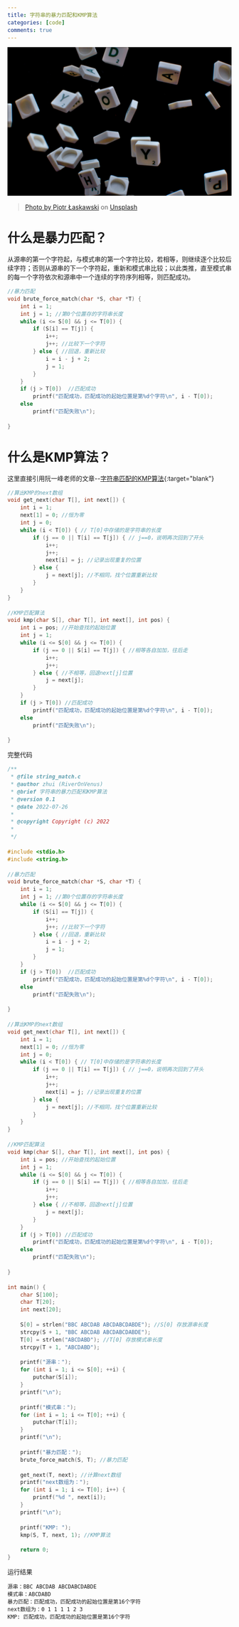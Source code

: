 ```yaml
---
title: 字符串的暴力匹配和KMP算法
categories: [code]
comments: true
---
```


<a data-fancybox="gallery" href="../assets/img/brute-force-string-match-and-KMP-algorithm/piotr-laskawski-gL7oJLJOb_I-unsplash.jpg"><img src="../assets/img/post/brute-force-string-match-and-KMP-algorithm/piotr-laskawski-gL7oJLJOb_I-unsplash.jpg">

> Photo by <a href="https://unsplash.com/@tot87?utm_source=unsplash&utm_medium=referral&utm_content=creditCopyText" target="_blank">Piotr Łaskawski</a> on <a href="https://unsplash.com/?utm_source=unsplash&utm_medium=referral&utm_content=creditCopyText" target="_blank">Unsplash</a>

# 什么是暴力匹配？

从源串的第一个字符起，与模式串的第一个字符比较，若相等，则继续逐个比较后续字符；否则从源串的下一个字符起，重新和模式串比较；以此类推，直至模式串的每一个字符依次和源串中一个连续的字符序列相等，则匹配成功。

```c
//暴力匹配
void brute_force_match(char *S, char *T) {
    int i = 1;
    int j = 1; //第0个位置存的字符串长度
    while (i <= S[0] && j <= T[0]) {
        if (S[i] == T[j]) {
            i++;
            j++; //比较下一个字符
        } else { //回退，重新比较
            i = i - j + 2;
            j = 1;
        }
    }
    if (j > T[0])  //匹配成功
        printf("匹配成功，匹配成功的起始位置是第%d个字符\n", i - T[0]);
    else
        printf("匹配失败\n");

}
```

# 什么是KMP算法？

这里直接引用阮一峰老师的文章--[字符串匹配的KMP算法](https://www.ruanyifeng.com/blog/2013/05/Knuth%E2%80%93Morris%E2%80%93Pratt_algorithm.html){:target="blank"}

```c
//算出KMP的next数组
void get_next(char T[], int next[]) {
    int i = 1;
    next[1] = 0; //恒为零
    int j = 0;
    while (i < T[0]) { // T[0]中存储的是字符串的长度
        if (j == 0 || T[i] == T[j]) { // j==0，说明再次回到了开头
            i++;
            j++;
            next[i] = j; //记录出现重复的位置
        } else {
            j = next[j]; //不相同，找个位置重新比较
        }
    }
}

//KMP匹配算法
void kmp(char S[], char T[], int next[], int pos) {
    int i = pos; //开始查找的起始位置
    int j = 1;
    while (i <= S[0] && j <= T[0]) {
        if (j == 0 || S[i] == T[j]) { //相等各自加加，往后走
            i++;
            j++;
        } else { //不相等，回退next[j]位置
            j = next[j];
        }
    }
    if (j > T[0]) //匹配成功
        printf("匹配成功，匹配成功的起始位置是第%d个字符\n", i - T[0]);
    else
        printf("匹配失败\n");

}
```

 完整代码

```c
/**
 * @file string_match.c
 * @author zhui (RiverOnVenus)
 * @brief 字符串的暴力匹配和KMP算法
 * @version 0.1
 * @date 2022-07-26
 *
 * @copyright Copyright (c) 2022
 *
 */

#include <stdio.h>
#include <string.h>

//暴力匹配
void brute_force_match(char *S, char *T) {
    int i = 1;
    int j = 1; //第0个位置存的字符串长度
    while (i <= S[0] && j <= T[0]) {
        if (S[i] == T[j]) {
            i++;
            j++; //比较下一个字符
        } else { //回退，重新比较
            i = i - j + 2;
            j = 1;
        }
    }
    if (j > T[0])  //匹配成功
        printf("匹配成功，匹配成功的起始位置是第%d个字符\n", i - T[0]);
    else
        printf("匹配失败\n");

}

//算出KMP的next数组
void get_next(char T[], int next[]) {
    int i = 1;
    next[1] = 0; //恒为零
    int j = 0;
    while (i < T[0]) { // T[0]中存储的是字符串的长度
        if (j == 0 || T[i] == T[j]) { // j==0，说明再次回到了开头
            i++;
            j++;
            next[i] = j; //记录出现重复的位置
        } else {
            j = next[j]; //不相同，找个位置重新比较
        }
    }
}

//KMP匹配算法
void kmp(char S[], char T[], int next[], int pos) {
    int i = pos; //开始查找的起始位置
    int j = 1;
    while (i <= S[0] && j <= T[0]) {
        if (j == 0 || S[i] == T[j]) { //相等各自加加，往后走
            i++;
            j++;
        } else { //不相等，回退next[j]位置
            j = next[j];
        }
    }
    if (j > T[0]) //匹配成功
        printf("匹配成功，匹配成功的起始位置是第%d个字符\n", i - T[0]);
    else
        printf("匹配失败\n");

}

int main() {
    char S[100];
    char T[20];
    int next[20];

    S[0] = strlen("BBC ABCDAB ABCDABCDABDE"); //S[0] 存放源串长度
    strcpy(S + 1, "BBC ABCDAB ABCDABCDABDE");
    T[0] = strlen("ABCDABD"); //T[0] 存放模式串长度
    strcpy(T + 1, "ABCDABD");

    printf("源串：");
    for (int i = 1; i <= S[0]; ++i) {
        putchar(S[i]);
    }
    printf("\n");

    printf("模式串：");
    for (int i = 1; i <= T[0]; ++i) {
        putchar(T[i]);
    }
    printf("\n");

    printf("暴力匹配：");
    brute_force_match(S, T); //暴力匹配

    get_next(T, next); //计算next数组
    printf("next数组为：");
    for (int i = 1; i <= T[0]; i++) {
        printf("%d ", next[i]);
    }
    printf("\n");

    printf("KMP: ");
    kmp(S, T, next, 1); //KMP算法

    return 0;
}

```

运行结果

```
源串：BBC ABCDAB ABCDABCDABDE
模式串：ABCDABD
暴力匹配：匹配成功，匹配成功的起始位置是第16个字符
next数组为：0 1 1 1 1 2 3 
KMP: 匹配成功，匹配成功的起始位置是第16个字符
```

